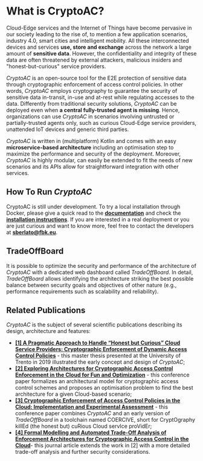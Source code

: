 # What is CryptoAC?

Cloud-Edge services and the Internet of Things have become pervasive in our society leading to the rise of, to mention a few application scenarios, industry 4.0, smart cities and intelligent mobility. All these interconnected devices and services **use, store and exchange** across the network a large amount of **sensitive data**. However, the confidentiality and integrity of these data are often threatened by external attackers, malicious insiders and "honest-but-curious" service providers.

*CryptoAC* is an open-source tool for the E2E protection of sensitive data through cryptographic enforcement of access control policies. In other words, *CryptoAC* employs cryptography to guarantee the security of sensitive data in-transit, in-use and at-rest while regulating accesses to the data. Differently from traditional security solutions, *CryptoAC* can be deployed even when **a central fully-trusted agent is missing**. Hence, organizations can use *CryptoAC* in scenarios involving untrusted or partially-trusted agents only, such as curious Cloud-Edge service providers, unattended IoT devices and generic third parties. 

*CryptoAC* is written in (multiplatform) Kotlin and comes with an easy **microservice-based architecture** including an optimisation step to maximize the performance and security of the deployment. Moreover, *CryptoAC* is highly modular, can easily be extended to fit the needs of new scenarios and its APIs allow for straightforward integration with other services.


## How To Run *CryptoAC*

CryptoAC is still under development. To try a local installation through Docker, please give a quick read to the [**documentation**](./Documentation/) and check the [**installation instructions**](./Documentation/Installation/). If you are interested in a real deployment or you are just curious and want to know more, feel free to contact the developers at **sberlato@fbk.eu**.


## TradeOffBoard

It is possible to optimize the security and performance of the architecture of *CryptoAC* with a dedicated web dashboard called *TradeOffBoard*. In detail, *TradeOffBoard* allows identifying the architecture striking the best possible balance between security goals and objectives of other nature (e.g., performance requirements such as scalability and reliability).


## Related Publications

*CryptoAC* is the subject of several scientific publications describing its design, architecture and features:
* [**[1] A Pragmatic Approach to Handle “Honest but Curious” Cloud Service Providers: Cryptographic Enforcement of Dynamic Access Control Policies**](https://github.com/StefanoBerlato/Master-Thesis) - this master thesis presented at the University of Trento in 2019 illustrated the early concept and design of *CryptoAC*;
* [**[2] Exploring Architectures for Cryptographic Access Control Enforcement in the Cloud for Fun and Optimization**](https://stefanoberlato.it/publications/pdf/CryptoAC.pdf) - this conference paper formalizes an architectural model for cryptographic access control schemes and proposes an optimisation problem to find the best architecture for a given Cloud-based scenario;
* [**[3] Cryptographic Enforcement of Access Control Policies in the Cloud: Implementation and Experimental Assessment**](https://stefanoberlato.it/publications/pdf/SECRYPT21.pdf) - this conference paper combines *CryptoAC* and an early version of *TradeOffBoard* in a toolchain named COERCIVE, short for CryptOgraphy killEd (the honest but) cuRious Cloud servIce proVidEr;
* [**[4] Formal Modelling and Automated Trade-Off Analysis of Enforcement Architectures for Cryptographic Access Control in the Cloud**](https://stefanoberlato.it/publications/pdf/TOPS21.pdf)- this journal article extends the work in [2] with a more detailed trade-off analysis and further security considerations.
